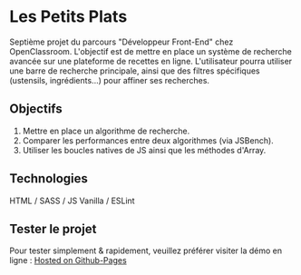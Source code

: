 # Les Petits Plats

Septième projet du parcours "Développeur Front-End" chez OpenClassroom. L'objectif est de mettre en place un système de recherche avancée sur une plateforme de recettes en ligne. L'utilisateur pourra utiliser une barre de recherche principale, ainsi que des filtres spécifiques (ustensils, ingrédients...) pour affiner ses recherches.

## Objectifs

1. Mettre en place un algorithme de recherche.
2. Comparer les performances entre deux algorithmes (via JSBench).
3. Utiliser les boucles natives de JS ainsi que les méthodes d'Array.

## Technologies

HTML / SASS / JS Vanilla / ESLint

## Tester le projet

Pour tester simplement & rapidement, veuillez préférer visiter la démo en ligne : [Hosted on Github-Pages](https://xavhernandez.github.io/XavierHernandez_7_10042022/) <br>
